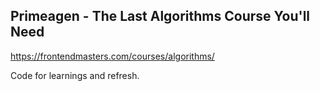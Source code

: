 ## Primeagen - The Last Algorithms Course You'll Need

https://frontendmasters.com/courses/algorithms/

Code for learnings and refresh.